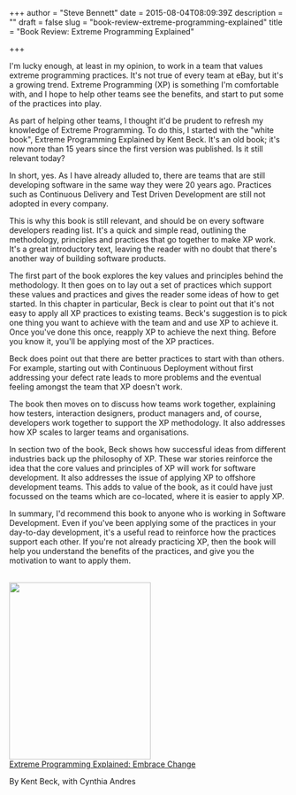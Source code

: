 +++
author = "Steve Bennett"
date = 2015-08-04T08:09:39Z
description = ""
draft = false
slug = "book-review-extreme-programming-explained"
title = "Book Review: Extreme Programming Explained"

+++

I'm lucky enough, at least in my opinion, to work in a team that values extreme programming practices. It's not true of every team at eBay, but it's a growing trend. Extreme Programming (XP) is something I'm comfortable with, and I hope to help other teams see the benefits, and start to put some of the practices into play.

As part of helping other teams, I thought it'd be prudent to refresh my knowledge of Extreme Programming. To do this, I started with the "white book", Extreme Programming Explained by Kent Beck. It's an old book; it's now more than 15 years since the first version was published. Is it still relevant today?

In short, yes. As I have already alluded to, there are teams that are still developing software in the same way they were 20 years ago. Practices such as Continuous Delivery and Test Driven Development are still not adopted in every company.

This is why this book is still relevant, and should be on every software developers reading list. It's a quick and simple read, outlining the methodology, principles and practices that go together to make XP work. It's a great introductory text, leaving the reader with no doubt that there's another way of building software products.

The first part of the book explores the key values and principles behind the methodology. It then goes on to lay out a set of practices which support these values and practices and gives the reader some ideas of how to get started. In this chapter in particular, Beck is clear to point out that it's not easy to apply all XP practices to existing teams. Beck's suggestion is to pick one thing you want to achieve with the team and and use XP to achieve it. Once you've done this once, reapply XP to achieve the next thing. Before you know it, you'll be applying most of the XP practices.

Beck does point out that there are better practices to start with than others. For example, starting out with Continuous Deployment without first addressing your defect rate leads to more problems and the eventual feeling amongst the team that XP doesn't work.

The book then moves on to discuss how teams work together, explaining how testers, interaction designers, product managers and, of course, developers work together to support the XP methodology. It also addresses how XP scales to larger teams and organisations.

In section two of the book, Beck shows how successful ideas from different industries back up the philosophy of XP. These war stories reinforce the idea that the core values and principles of XP will work for software development. It also addresses the issue of applying XP to offshore development teams. This adds to value of the book, as it could have just focussed on the teams which are co-located, where it is easier to apply XP.

In summary, I'd recommend this book to anyone who is working in Software Development. Even if you've been applying some of the practices in your day-to-day development, it's a useful read to reinforce how the practices support each other. If you're not already practicing XP, then the book will help you understand the benefits of the practices, and give you the motivation to want to apply them.

<div class="product-block">
<div class="image-container"><a href="http://www.amazon.co.uk/Extreme-Programming-Explained-Embrace-Change/dp/0321278658?SubscriptionId=0ENGV10E9K9QDNSJ5C82&amp;tag=bennettweb-21&amp;linkCode=xm2&amp;camp=2025&amp;creative=165953&amp;creativeASIN=0321278658" target="new" rel="noopener"><br />
<img loading="lazy" class=" alignleft" src="http://ecx.images-amazon.com/images/I/51FL897hirL.jpg" width="256" height="320" /><br />
</a></div>
<div class="productDetails left"><a class="product-title title" href="http://www.amazon.co.uk/Extreme-Programming-Explained-Embrace-Change/dp/0321278658?SubscriptionId=0ENGV10E9K9QDNSJ5C82&amp;tag=bennettweb-21&amp;linkCode=xm2&amp;camp=2025&amp;creative=165953&amp;creativeASIN=0321278658" target="new" rel="noopener">Extreme Programming Explained: Embrace Change</a></p>
<div class="product-author author">By Kent Beck, with Cynthia Andres</div>
</div>
</div>




